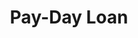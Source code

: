 ---
title: Pay-Day Loan
slug: pay-day-loan
updated-on: '2024-05-30T13:44:31.749Z'
created-on: '2024-05-30T13:41:46.671Z'
published-on: '2024-05-30T13:54:32.469Z'
f_city-state-2:
- cms/city/alexandria-la.md
- cms/city/shreveport-la.md
- cms/city/leesville-la.md
f_locations:
- cms/payday-loan/pay-day-loan-23610.md
- cms/payday-loan/pay-day-loan-23611.md
- cms/payday-loan/pay-day-loan-23612.md
- cms/payday-loan/pay-day-loan-23613.md
f_states:
- cms/state/louisiana.md
layout: '[company].html'
tags: company
---
